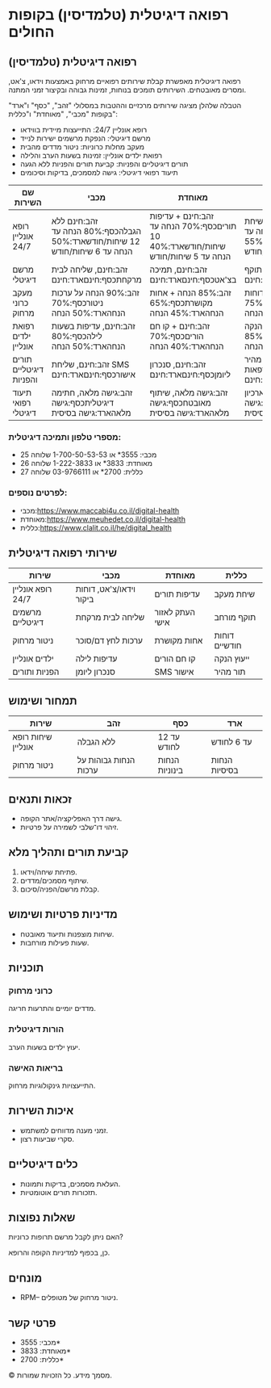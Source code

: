# רפואה דיגיטלית (טלמדיסין) בקופות החולים

## רפואה דיגיטלית (טלמדיסין)

רפואה דיגיטלית מאפשרת קבלת שירותים רפואיים מרחוק באמצעות וידאו, צ'אט, ומסרים מאובטחים. השירותים תומכים בנוחות, זמינות גבוהה ובקיצור זמני המתנה.

הטבלה שלהלן מציגה שירותים מרכזיים וההטבות במסלולי "זהב", "כסף" ו"ארד" בקופות "מכבי", "מאוחדת" ו"כללית":

- רופא אונליין 24/7: התייעצות מיידית בווידאו
- מרשם דיגיטלי: הנפקת מרשמים ישירות לנייד
- מעקב מחלות כרוניות: ניטור מדדים מהבית
- רפואת ילדים אונליין: זמינות בשעות הערב והלילה
- תורים דיגיטליים והפניות: קביעת תורים והפניות ללא הגעה
- תיעוד רפואי דיגיטלי: גישה למסמכים, בדיקות וסיכומים

| שם השירות | מכבי | מאוחדת | כללית |
| --- | --- | --- | --- |
| רופא אונליין 24/7 | זהב:חינם ללא הגבלהכסף:80% הנחה עד 12 שיחות/חודשארד:50% הנחה עד 6 שיחות/חודש | זהב:חינם + עדיפות תוריםכסף:70% הנחה עד 10 שיחות/חודשארד:40% הנחה עד 5 שיחות/חודש | זהב:חינם + שיחת מעקבכסף:85% הנחה עד 12 שיחות/חודשארד:55% הנחה עד 6 שיחות/חודש |
| מרשם דיגיטלי | זהב:חינם, שליחה לבית מרקחתכסף:חינםארד:חינם | זהב:חינם, תמיכה בצ'אטכסף:חינםארד:חינם | זהב:חינם, תוקף מוארךכסף:חינםארד:חינם |
| מעקב כרוני מרחוק | זהב:90% הנחה על ערכות ניטורכסף:70% הנחהארד:50% הנחה | זהב:85% הנחה + אחות מקושרתכסף:65% הנחהארד:45% הנחה | זהב:95% הנחה + דוחות חודשייםכסף:75% הנחהארד:55% הנחה |
| רפואת ילדים אונליין | זהב:חינם, עדיפות בשעות לילהכסף:80% הנחהארד:50% הנחה | זהב:חינם + קו חם הוריםכסף:70% הנחהארד:40% הנחה | זהב:חינם + ייעוץ הנקה דיגיטליכסף:85% הנחהארד:55% הנחה |
| תורים דיגיטליים והפניות | זהב:חינם, שליחת SMS אישורכסף:חינםארד:חינם | זהב:חינם, סנכרון ליומןכסף:חינםארד:חינם | זהב:חינם, תור מהיר למרפאות דיגיטליותכסף:חינםארד:חינם |
| תיעוד רפואי דיגיטלי | זהב:גישה מלאה, חתימה דיגיטליתכסף:גישה מלאהארד:גישה בסיסית | זהב:גישה מלאה, שיתוף מאובטחכסף:גישה מלאהארד:גישה בסיסית | זהב:גישה מלאה, ארכיון היסטוריכסף:גישה מלאהארד:גישה בסיסית |

### מספרי טלפון ותמיכה דיגיטלית:

- מכבי: 3555* או 1-700-50-53-53 שלוחה 25
- מאוחדת: 3833* או 1-222-3833 שלוחה 26
- כללית: 2700* או 03-9766111 שלוחה 27

### לפרטים נוספים:

- מכבי:https://www.maccabi4u.co.il/digital-health
- מאוחדת:https://www.meuhedet.co.il/digital-health
- כללית:https://www.clalit.co.il/he/digital_health

## שירותי רפואה דיגיטלית

| שירות | מכבי | מאוחדת | כללית |
| --- | --- | --- | --- |
| רופא אונליין 24/7 | וידאו/צ'אט, דוחות ביקור | עדיפות תורים | שיחת מעקב |
| מרשמים דיגיטליים | שליחה לבית מרקחת | העתק לאזור אישי | תוקף מורחב |
| ניטור מרחוק | ערכות לחץ דם/סוכר | אחות מקושרת | דוחות חודשיים |
| ילדים אונליין | עדיפות לילה | קו חם הורים | ייעוץ הנקה |
| הפניות ותורים | סנכרון ליומן | SMS אישור | תור מהיר |

## תמחור ושימוש

| שירות | זהב | כסף | ארד |
| --- | --- | --- | --- |
| שיחות רופא אונליין | ללא הגבלה | עד 12 לחודש | עד 6 לחודש |
| ניטור מרחוק | הנחות גבוהות על ערכות | הנחות בינוניות | הנחות בסיסיות |

## זכאות ותנאים

- גישה דרך האפליקציה/אתר הקופה.
- זיהוי דו־שלבי לשמירה על פרטיות.

## קביעת תורים ותהליך מלא

1. פתיחת שיחה/וידאו.
2. שיתוף מסמכים/מדדים.
3. קבלת מרשם/הפניה/סיכום.

## מדיניות פרטיות ושימוש

- שיחות מוצפנות ותיעוד מאובטח.
- שעות פעילות מורחבות.

## תוכניות

### כרוני מרחוק

מדדים יומיים והתרעות חריגה.

### הורות דיגיטלית

יעוץ ילדים בשעות הערב.

### בריאות האישה

התייעצויות גינקולוגיות מרחוק.

## איכות השירות

- זמני מענה מדווחים למשתמש.
- סקרי שביעות רצון.

## כלים דיגיטליים

- העלאת מסמכים, בדיקות ותמונות.
- תזכורות תורים אוטומטיות.

## שאלות נפוצות

האם ניתן לקבל מרשם תרופות כרוניות?

כן, בכפוף למדיניות הקופה והרופא.

## מונחים

- RPM– ניטור מרחוק של מטופלים.

## פרטי קשר

- מכבי: 3555*
- מאוחדת: 3833*
- כללית: 2700*

© מסמך מידע. כל הזכויות שמורות.

